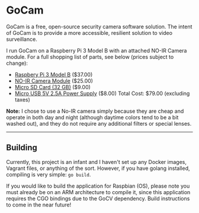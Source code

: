 # GoCam
GoCam is a free, open-source security camera software solution. The intent of
GoCam is to provide a more accessible, resilient solution to video
surveillance.

I run GoCam on a Raspberry Pi 3 Model B with an attached NO-IR Camera module. For a
full shopping list of parts, see below (prices subject to change):
* [Raspbery Pi 3 Model B](https://www.amazon.com/gp/product/B01CD5VC92/ref=oh_aui_detailpage_o00_s00?ie=UTF8&psc=1) ($37.00)
* [NO-IR Camera Module](https://www.amazon.com/gp/product/B01ER2SMHY/ref=oh_aui_detailpage_o01_s00?ie=UTF8&psc=1) ($25.00)
* [Micro SD Card (32 GB)](https://www.amazon.com/Sandisk-Ultra-Micro-UHS-I-Adapter/dp/B073JWXGNT/ref=pd_cp_147_1?_encoding=UTF8&pd_rd_i=B073JWXGNT&pd_rd_r=d4f96f46-c38a-11e8-bcaa-d5dbd61d2792&pd_rd_w=7Lria&pd_rd_wg=uusOo&pf_rd_i=desktop-dp-sims&pf_rd_m=ATVPDKIKX0DER&pf_rd_p=3f5155f5-5438-4fc3-ab83-bf013cfc8883&pf_rd_r=JJW0VA0VNHPM7FT1EFE8&pf_rd_s=desktop-dp-sims&pf_rd_t=40701&psc=1&refRID=JJW0VA0VNHPM7FT1EFE8) ($9.00)
* [Micro USB 5V 2.5A Power Supply](https://www.amazon.com/gp/slredirect/picassoRedirect.html/ref=pa_sp_atf_aps_sr_pg1_2?ie=UTF8&adId=A01621102WG9ZU4WFVYNE&url=https%3A%2F%2Fwww.amazon.com%2FEnokay-Supply-Raspberry-Charger-Adapter%2Fdp%2FB01MZX466R%2Fref%3Dsr_1_2_sspa%3Fie%3DUTF8%26qid%3D1538186236%26sr%3D8-2-spons%26keywords%3Draspberry%2Bpi%2B3%2Bofficial%2Bpower%2Bsupply%26psc%3D1&qualifier=1538186236&id=8507541985793408&widgetName=sp_atf) ($8.00)
Total Cost: $79.00 (excluding taxes)

**Note:** I chose to use a No-IR camera simply because they are cheap and operate in both day and night
(although daytime colors tend to be a bit washed out), and they do not require any additional
filters or special lenses.

---

## Building
Currently, this project is an infant and I haven't set up any Docker images, Vagrant files, or anything of the sort.
However, if you have golang installed, compiling is very simple: `go build`.

If you would like to build the application for Raspbian (OS), please note you must already be on an ARM
architecture to compile it, since this application requires the CGO bindings due to the GoCV dependency.
Build instructions to come in the near future!